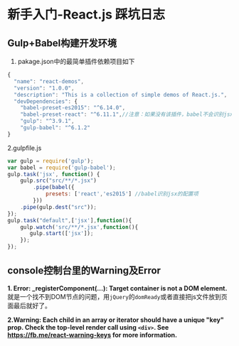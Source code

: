 # 新手入门-React.js 踩坑日志

## Gulp+Babel构建开发环境
1. pakage.json中的最简单插件依赖项目如下
```js
{
  "name": "react-demos",
  "version": "1.0.0",
  "description": "This is a collection of simple demos of React.js.",
  "devDependencies": {
    "babel-preset-es2015": "^6.14.0",
    "babel-preset-react": "^6.11.1",//注意：如果没有该插件，babel不会识别jsx语法
    "gulp": "^3.9.1",
    "gulp-babel": "^6.1.2"
}
```
2.gulpfile.js
```js
var gulp = require('gulp');
var babel = require('gulp-babel');
gulp.task('jsx', function() {
    gulp.src("src/**/*.jsx")
        .pipe(babel({
            presets: ['react','es2015'] //babel识别jsx的配置项
        }))
    .pipe(gulp.dest("src"));
});
gulp.task("default",['jsx'],function(){
    gulp.watch('src/**/*.jsx',function(){
       gulp.start(['jsx']);
    });
});
```


## console控制台里的Warning及Error

<b>1. Error: _registerComponent(...): Target container is not a DOM element.</b>
就是一个找不到DOM节点的问题，用`jQuery`的`domReady`或者直接把js文件放到页面最后就好了。

<b>2.Warning: Each child in an array or iterator should have a unique "key" prop. Check the top-level render call using `<div>`. See https://fb.me/react-warning-keys for more information.</b>
